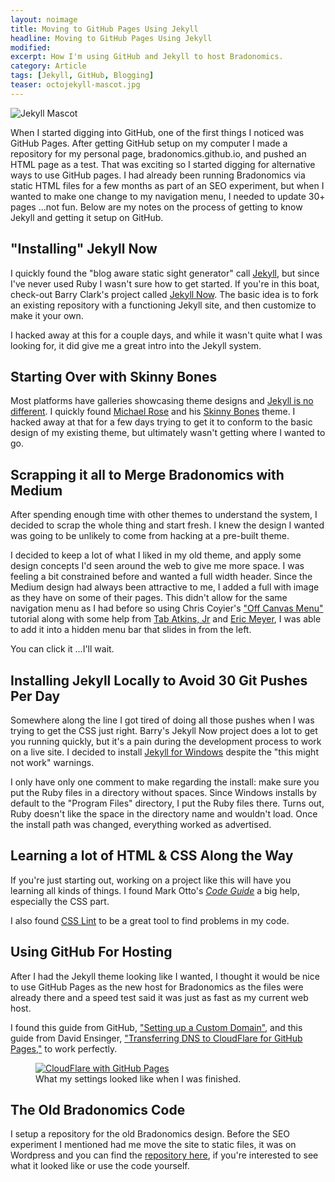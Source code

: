 ```yaml
---
layout: noimage
title: Moving to GitHub Pages Using Jekyll
headline: Moving to GitHub Pages Using Jekyll
modified:
excerpt: How I'm using GitHub and Jekyll to host Bradonomics.
category: Article
tags: [Jekyll, GitHub, Blogging]
teaser: octojekyll-mascot.jpg
---
```


<img class="pullright" src="http://bradonomics.com/images/octojekyll-mascot.jpg" alt="Jekyll Mascot">

When I started digging into GitHub, one of the first things I noticed was GitHub Pages. After getting GitHub setup on my computer I made a repository for my personal page, bradonomics.github.io, and pushed an HTML page as a test. That was exciting so I started digging for alternative ways to use GitHub pages. I had already been running Bradonomics via static HTML files for a few months as part of an SEO experiment, but when I wanted to make one change to my navigation menu, I needed to update 30+ pages ...not fun. Below are my notes on the process of getting to know Jekyll and getting it setup on GitHub.

## "Installing" Jekyll Now

I quickly found the "blog aware static sight generator" call [Jekyll](http://jekyllrb.com/), but since I've never used Ruby I wasn't sure how to get started. If you're in this boat, check-out Barry Clark's project called [Jekyll Now](http://www.jekyllnow.com/). The basic idea is to fork an existing repository with a functioning Jekyll site, and then customize to make it your own.

I hacked away at this for a couple days, and while it wasn't quite what I was looking for, it did give me a great intro into the Jekyll system.

## Starting Over with Skinny Bones

Most platforms have galleries showcasing theme designs and [Jekyll is no different](https://github.com/jekyll/jekyll/wiki/Sites). I quickly found [Michael Rose](https://mademistakes.com/) and his [Skinny Bones](http://mmistakes.github.io/skinny-bones-jekyll/) theme. I hacked away at that for a few days trying to get it to conform to the basic design of my existing theme, but ultimately wasn't getting where I wanted to go.

## Scrapping it all to Merge Bradonomics with Medium

After spending enough time with other themes to understand the system, I decided to scrap the whole thing and start fresh. I knew the design I wanted was going to be unlikely to come from hacking at a pre-built theme.

I decided to keep a lot of what I liked in my old theme, and apply some design concepts I'd seen around the web to give me more space. I was feeling a bit constrained before and wanted a full width header. Since the Medium design had always been attractive to me, I added a full with image as they have on some of their pages. This didn't allow for the same navigation menu as I had before so using Chris Coyier's ["Off Canvas Menu"](http://css-tricks.com/off-canvas-menu-with-css-target/) tutorial along with some help from [Tab Atkins, Jr](http://www.xanthir.com/b4Kn0) and [Eric Meyer](http://meyerweb.com/eric/thoughts/2011/09/12/), I was able to add it into a hidden menu bar that slides in from the left.

You can click it ...I'll wait.

## Installing Jekyll Locally to Avoid 30 Git Pushes Per Day

Somewhere along the line I got tired of doing all those pushes when I was trying to get the CSS just right. Barry's Jekyll Now project does a lot to get you running quickly, but it's a pain during the development process to work on a live site. I decided to install [Jekyll for Windows](http://jekyll-windows.juthilo.com/) despite the "this might not work" warnings.

I only have only one comment to make regarding the install: make sure you put the Ruby files in a directory without spaces. Since Windows installs by default to the "Program Files" directory, I put the Ruby files there. Turns out, Ruby doesn't like the space in the directory name and wouldn't load. Once the install path was changed, everything worked as advertised.

## Learning a lot of HTML & CSS Along the Way

If you're just starting out, working on a project like this will have you learning all kinds of things. I found Mark Otto's [*Code Guide*](http://codeguide.co/) a big help, especially the CSS part.

I also found [CSS Lint](http://csslint.net/) to be a great tool to find problems in my code.

## Using GitHub For Hosting

After I had the Jekyll theme looking like I wanted, I thought it would be nice to use GitHub Pages as the new host for Bradonomics as the files were already there and a speed test said it was just as fast as my current web host.

I found this guide from GitHub, ["Setting up a Custom Domain"](https://help.github.com/articles/setting-up-a-custom-domain-with-github-pages/), and this guide from David Ensinger, ["Transferring DNS to CloudFlare for GitHub Pages,"](http://davidensinger.com/2014/04/transferring-the-dns-from-namecheap-to-cloudflare-for-github-pages/) to work perfectly.

<figure>
	<a href="http://bradonomics.com/images/CloudFlare-DNS-for-GitHub-Pages.jpg"><img src="http://bradonomics.com/images/CloudFlare-DNS-for-GitHub-Pages.jpg" alt="CloudFlare with GitHub Pages"></a>
	<figcaption>What my settings looked like when I was finished.</figcaption>
</figure>

## The Old Bradonomics Code

I setup a repository for the old Bradonomics design. Before the SEO experiment I mentioned had me move the site to static files, it was on Wordpress and you can find the [repository here](https://github.com/bradonomics/bradonomics-theme-genesis), if you're interested to see what it looked like or use the code yourself.